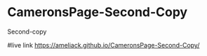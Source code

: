 # CameronsPage-Second-Copy
Second-copy

#live link
https://ameliack.github.io/CameronsPage-Second-Copy/
